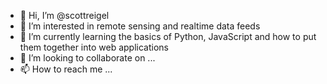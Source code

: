 - 👋 Hi, I’m @scottreigel
- 👀 I’m interested in remote sensing and realtime data feeds
- 🌱 I’m currently learning the basics of Python, JavaScript and how to put them together into web applications
- 💞️ I’m looking to collaborate on ...
- 📫 How to reach me ...

<!---
scottreigel/scottreigel is a ✨ special ✨ repository because its `README.md` (this file) appears on your GitHub profile.
You can click the Preview link to take a look at your changes.
--->
